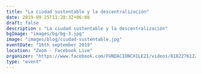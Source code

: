```yaml
---
title: "La ciudad sustentable y la descentralización"
date: 2019-09-25T11:28:32+06:00
draft: false
description : "La ciudad sustentable y la descentralización"
bgImage: "images/bg/bg-3.jpg"
image: "images/blog/ciudad-sustentable.jpg"
eventDate: "16th september 2019"
location: "Zoom - Facebook Live"
organizer: "https://www.facebook.com/FUNDACIONCHILE21/videos/818227612270196"
type: "event"
---
```


